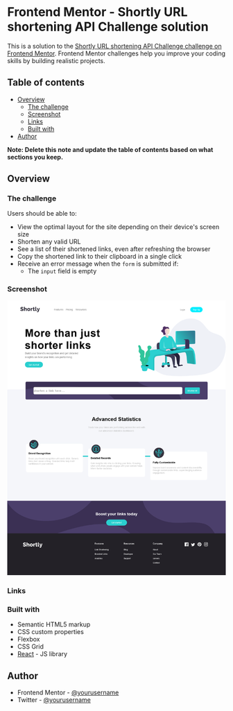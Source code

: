  # Frontend Mentor - Shortly URL shortening API Challenge solution

This is a solution to the [Shortly URL shortening API Challenge challenge on Frontend Mentor](https://www.frontendmentor.io/challenges/url-shortening-api-landing-page-2ce3ob-G). Frontend Mentor challenges help you improve your coding skills by building realistic projects. 

## Table of contents

- [Overview](#overview)
  - [The challenge](#the-challenge)
  - [Screenshot](#screenshot)
  - [Links](#links)
  - [Built with](#built-with)
- [Author](#author)
 

**Note: Delete this note and update the table of contents based on what sections you keep.**

## Overview

### The challenge

Users should be able to:

- View the optimal layout for the site depending on their device's screen size
- Shorten any valid URL
- See a list of their shortened links, even after refreshing the browser
- Copy the shortened link to their clipboard in a single click
- Receive an error message when the `form` is submitted if:
  - The `input` field is empty

### Screenshot

![Desktop Design](./screenshots/desktop.png)

 

### Links

<!-- - Solution URL: [Add solution URL here](https://your-solution-url.com) -->
<!-- - Live Site URL: [Add live site URL here](https://your-live-site-url.com) -->

 

### Built with

- Semantic HTML5 markup
- CSS custom properties
- Flexbox
- CSS Grid
- [React](https://reactjs.org/) - JS library
 
## Author

<!-- - Website - [Add your name here](https://www.your-site.com) -->
- Frontend Mentor - [@yourusername](https://www.frontendmentor.io/profile/Moses-Kelvin)
- Twitter - [@yourusername](https://www.twitter.com/@MosesKel16003083)
